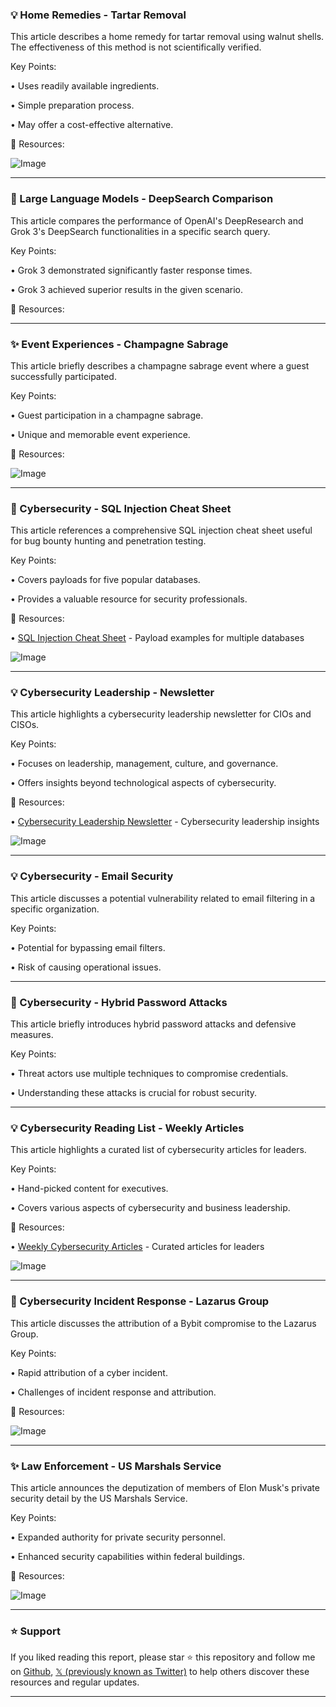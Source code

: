 ### 💡 Home Remedies - Tartar Removal

This article describes a home remedy for tartar removal using walnut shells.  The effectiveness of this method is not scientifically verified.

Key Points:

• Uses readily available ingredients.


• Simple preparation process.


• May offer a cost-effective alternative.


🔗 Resources:

![Image](https://pbs.twimg.com/media/GkdvLrXXMAAGL1f?format=jpg&name=small)


---

### 🤖 Large Language Models - DeepSearch Comparison

This article compares the performance of OpenAI's DeepResearch and Grok 3's DeepSearch functionalities in a specific search query.

Key Points:

• Grok 3 demonstrated significantly faster response times.


• Grok 3 achieved superior results in the given scenario.


🔗 Resources:


---

### ✨ Event Experiences - Champagne Sabrage

This article briefly describes a champagne sabrage event where a guest successfully participated.

Key Points:

• Guest participation in a champagne sabrage.


• Unique and memorable event experience.


🔗 Resources:

![Image](https://pbs.twimg.com/amplify_video_thumb/1893603248990470144/img/xWn5s763jgoTJsYn.jpg)


---

### 🤖 Cybersecurity - SQL Injection Cheat Sheet

This article references a comprehensive SQL injection cheat sheet useful for bug bounty hunting and penetration testing.

Key Points:

• Covers payloads for five popular databases.


• Provides a valuable resource for security professionals.


🔗 Resources:

• [SQL Injection Cheat Sheet](https://buff.ly/3WeSO5X) - Payload examples for multiple databases

![Image](https://pbs.twimg.com/media/GkduULqXAAA31jD?format=jpg&name=small)


---

### 💡 Cybersecurity Leadership - Newsletter

This article highlights a cybersecurity leadership newsletter for CIOs and CISOs.

Key Points:

• Focuses on leadership, management, culture, and governance.


• Offers insights beyond technological aspects of cybersecurity.


🔗 Resources:

• [Cybersecurity Leadership Newsletter](https://buff.ly/4hoaaWS) -  Cybersecurity leadership insights

![Image](https://pbs.twimg.com/media/Gkdt25BXgAE07mj?format=jpg&name=small)


---

### 💡 Cybersecurity - Email Security

This article discusses a potential vulnerability related to email filtering in a specific organization.

Key Points:

• Potential for bypassing email filters.


• Risk of causing operational issues.



---

### 🤖 Cybersecurity - Hybrid Password Attacks

This article briefly introduces hybrid password attacks and defensive measures.

Key Points:

• Threat actors use multiple techniques to compromise credentials.


• Understanding these attacks is crucial for robust security.



---

### 💡 Cybersecurity Reading List - Weekly Articles

This article highlights a curated list of cybersecurity articles for leaders.

Key Points:

• Hand-picked content for executives.


• Covers various aspects of cybersecurity and business leadership.


🔗 Resources:

• [Weekly Cybersecurity Articles](https://buff.ly/3VpJqdb) - Curated articles for leaders

![Image](https://pbs.twimg.com/media/Gkc27OTX0AE-s_7?format=jpg&name=small)


---

### 🤖 Cybersecurity Incident Response - Lazarus Group

This article discusses the attribution of a Bybit compromise to the Lazarus Group.

Key Points:

• Rapid attribution of a cyber incident.


• Challenges of incident response and attribution.


🔗 Resources:

![Image](https://pbs.twimg.com/tweet_video_thumb/Gkc0SdqW4AAkGKv.jpg)


---

### ✨ Law Enforcement - US Marshals Service

This article announces the deputization of members of Elon Musk's private security detail by the US Marshals Service.

Key Points:

• Expanded authority for private security personnel.


• Enhanced security capabilities within federal buildings.


🔗 Resources:

![Image](https://pbs.twimg.com/media/GkZ8mp_XQAAtgWC?format=jpg&name=small)


---

### ⭐️ Support

If you liked reading this report, please star ⭐️ this repository and follow me on [Github](https://github.com/Drix10), [𝕏 (previously known as Twitter)](https://x.com/DRIX_10_) to help others discover these resources and regular updates.

---